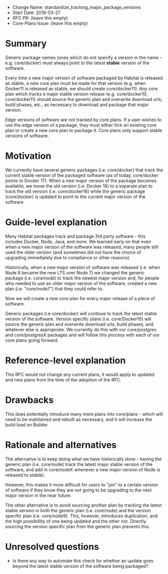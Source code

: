 - Change Name: standardize_tracking_major_package_versions
- Start Date: 2018-03-27
- RFC PR: (leave this empty)
- Core-Plans Issue: (leave this empty)

# Summary
[summary]: #summary

Generic package names (ones which do not specify a version in the name - e.g. core/docker) must always point to the latest **stable** version of the software.

Every time a new major version of software packaged by Habitat is released as stable, a new core plan must be made for that version (e.g. when Docker11 is released as stable, we should create core/docker11). Any core plan which tracks a major stable version release (e.g. core/docker10, core/docker11) should source the generic plan and overwrite download urls, build phases, etc., as necessary to download and package that major version.

Edge versions of software are not tracked by core plans. If a user wishes to use the edge version of a package, they must either fork an existing core plan or create a new core plan to package it. Core plans only support stable versions of software.

# Motivation
[motivation]: #motivation

We currently have several generic packages (i.e. core/docker) that track the current stable version of the packaged software (as of today, core/docker points to Docker 17). When a new major version of the package becomes available, we move the old version (i.e. Docker 16) to a separate plan to track the old version (i.e. core/docker16) while the generic package (core/docker) is updated to point to the current major version of the software.

# Guide-level explanation
[guide-level-explanation]: #guide-level-explanation

Many Habitat packages track and package 3rd party software - this includes Docker, Node, Java, and more. We learned early on that even when a new major version of the software was released, many people still used the older version (and sometimes did not have the choice of upgrading immediately due to compliance or other reasons).

Historically, when a new major version of software was released (i.e. when Node 8 became the new LTS over Node 7) we changed the generic package (i.e. core/node) to track the newest major version and, for people who needed to use an older major version of the software, created a new plan (i.e. "core/node7") that they could refer to.

Now we will create a new core plan for every major release of a piece of software.

Generic packages (i.e core/docker) will continue to track the latest stable version of the software. Version specific plans (i.e. core/Docker10) will source the generic plan and overwrite download urls, build phases, and whatever else is appropriate. We currently do this with our core/postgres and core/postgresX packages and will follow this process with each of our core plans going forward.

# Reference-level explanation
[reference-level-explanation]: #reference-level-explanation

This RFC would not change any current plans, it would apply to updated and new plans from the time of the adoption of the RFC.

# Drawbacks
[drawbacks]: #drawbacks

This does potentially introduce many more plans into core/plans - which will need to be maintained and rebuilt as necessary, and it will increase the build load on Builder.

# Rationale and alternatives
[alternatives]: #alternatives

The alternative is to keep doing what we have historically done - having the generic plan (i.e. core/node) track the latest major stable version of the software, and add in core/nodeX whenever a new major version of Node is released to stable).

However, this makes it more difficult for users to "pin" to a certain version of software if they know they are not going to be upgrading to the next major version in the near future.

The other alternative is to avoid sourcing another plan by tracking the latest stable version in both the generic plan (i.e. core/node) and the version specific plan (i.e. core/node9). This, however, introduces duplication, and the high possiblility of one being updated and the other not. Directly sourcing the version specific plan from the generic plan prevents this.


# Unresolved questions
[unresolved]: #unresolved-questions

- Is there any way to automate this check for whether an update goes beyond the latest stable version of the software being packaged?
